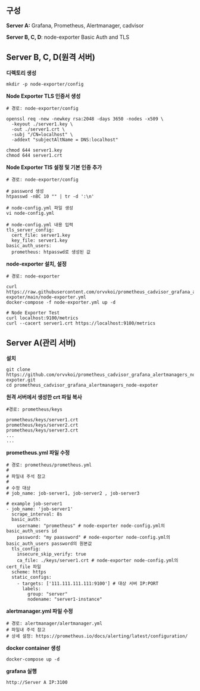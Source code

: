 ## **구성**

**Server A:** Grafana, Prometheus, Alertmanager, cadvisor

**Server B, C, D**:  node-exporter Basic Auth and TLS


## Server B, C, D(원격 서버)

**디렉토리 생성**

```
mkdir -p node-exporter/config
```


**Node Exporter TLS 인증서 생성**

```
# 경로: node-exporter/config

openssl req -new -newkey rsa:2048 -days 3650 -nodes -x509 \
  -keyout ./server1.key \
  -out ./server1.crt \
  -subj "/CN=localhost" \
  -addext "subjectAltName = DNS:localhost"

chmod 644 server1.key 
chmod 644 server1.crt 
```


**Node Exporter TlS 설정 및 기본 인증 추가**

```
# 경로: node-exporter/config

# password 생성
htpasswd -nBC 10 "" | tr -d ':\n'

# node-config.yml 파일 생성
vi node-config.yml

# node-config.yml 내용 입력
tls_server_config:
  cert_file: server1.key 
  key_file: server1.key
basic_auth_users:
  prometheus: htpasswd로 생성된 값
```


**node-exporter 설치, 설정**

```
# 경로: node-exporter

curl https://raw.githubusercontent.com/orvvkoi/prometheus_cadvisor_grafana_alertmanagers_node-expoter/main/node-exporter.yml
docker-compose -f node-exporter.yml up -d

# Node Exporter Test
curl localhost:9100/metrics
curl --cacert server1.crt https://localhost:9100/metrics
```



## Server A(관리 서버)

**설치**

```
git clone https://github.com/orvvkoi/prometheus_cadvisor_grafana_alertmanagers_node-expoter.git
cd prometheus_cadvisor_grafana_alertmanagers_node-expoter
```


**원격 서버에서 생성한 crt 파일 복사**

```
#경로: prometheus/keys

prometheus/keys/server1.crt
prometheus/keys/server2.crt
prometheus/keys/server3.crt
...
...
```


**prometheus.yml 파일 수정**

```
# 경로: prometheus/prometheus.yml
#
# 파일내 주석 참고
#
# 수정 대상
# job_name: job-server1, job-server2 , job-server3

# example job-server1
- job_name: 'job-server1'
  scrape_interval: 8s
  basic_auth:
    username: "prometheus" # node-exporter node-config.yml의 basic_auth_users id
    password: "my paassword" # node-exporter node-config.yml의 basic_auth_users password의 원본값
  tls_config:
    insecure_skip_verify: true
    ca_file: ./keys/server1.crt # node-exporter node-config.yml의 cert_file 파일
  scheme: https
  static_configs:
    - targets: ['111.111.111.111:9100'] # 대상 서버 IP:PORT
      labels:
        group: "server"
        nodename: "server1-instance"
```


**alertmanager.yml 파일 수정**

```
# 경로: alertmanager/alertmanager.yml
# 파일내 주석 참고
# 상세 설정: https://prometheus.io/docs/alerting/latest/configuration/
```


**docker container 생성**

```
docker-compose up -d
```


**grafana 실행**

```
http://Server A IP:3100
```


